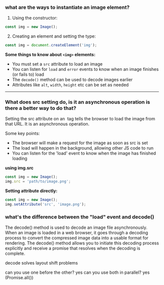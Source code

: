 ### what are the ways to instantiate an image element?
1. Using the constructor:

```js
const img = new Image();
```

2. Creating an element and setting the type:

```js
const img = document.createElement('img');
```

**Some things to know about `<img>` elements:**

- You must set a `src` attribute to load an image
- You can listen for `load` and `error` events to know when an image finishes (or fails to) load
- The `decode()` method can be used to decode images earlier
- Attributes like `alt`, `width`, `height` etc can be set as needed

----
###  What does src setting do, is it an asynchronous operation is there a better way to do that?

 Setting the src attribute on an <img> tag tells the browser to load the image from that URL. It is an asynchronous operation.

Some key points:

- The browser will make a request for the image as soon as src is set
- The load will happen in the background, allowing other JS code to run
- You can listen for the 'load' event to know when the image has finished loading

**using img.src**

```js
const img = new Image();
img.src = 'path/to/image.png';
```
**Setting attribute directly:**

```js
const img = new Image();
img.setAttribute('src', 'image.png');
```

### what's the difference between the "load" event and decode()
The decode() method is used to decode an image file asynchronously. When an image is loaded in a web browser, it goes through a decoding process to convert the compressed image data into a usable format for rendering. The decode() method allows you to initiate this decoding process explicitly and receive a promise that resolves when the decoding is complete.

decode solves layout shift problems

can you use one before the other? yes
can you use both in parallel? yes (Promise.all())




